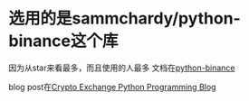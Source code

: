 # 选用的是sammchardy/python-binance这个库
因为从star来看最多，而且使用的人最多
文档在[python-binance](https://python-binance.readthedocs.io/en/latest/)

blog post在[Crypto Exchange Python Programming Blog](https://sammchardy.github.io)
